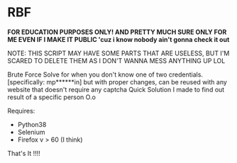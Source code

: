 # RBF
**FOR EDUCATION PURPOSES ONLY! AND PRETTY MUCH SURE ONLY FOR ME EVEN IF I MAKE IT PUBLIC 'cuz i know nobody ain't gonna check it out**

NOTE: THIS SCRIPT MAY HAVE SOME PARTS THAT ARE USELESS, BUT I'M SCARED TO DELETE THEM AS I DON'T WANNA MESS ANYTHING UP LOL

Brute Force Solve for when you don't know one of two credentials. [specifically: mp******in] but with proper changes, can be reused with any website that doesn't require any captcha
Quick Solution I made to find out result of a specific person O.o

Requires:
 - Python38
 - Selenium
 - Firefox v > 60 (I think)

That's It !!!!
